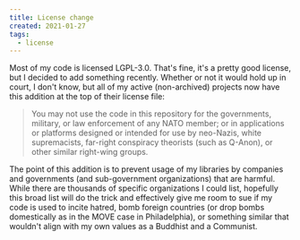 ```yaml
---
title: License change
created: 2021-01-27
tags:
  - license
---
```


Most of my code is licensed LGPL-3.0. That's fine, it's a pretty good license,
but I decided to add something recently. Whether or not it would hold up in
court, I don't know, but all of my active (non-archived) projects now have this
addition at the top of their license file:

> You may not use the code in this repository for the governments, military, or
> law enforcement of any NATO member; or in applications or platforms designed
> or intended for use by neo-Nazis, white supremacists, far-right conspiracy
> theorists (such as Q-Anon), or other similar right-wing groups.

The point of this addition is to prevent usage of my libraries by companies and
governments (and sub-government organizations) that are harmful. While there are
thousands of specific organizations I could list, hopefully this broad list will
do the trick and effectively give me room to sue if my code is used to incite
hatred, bomb foreign countries (or drop bombs domestically as in the MOVE case
in Philadelphia), or something similar that wouldn't align with my own values as
a Buddhist and a Communist.
